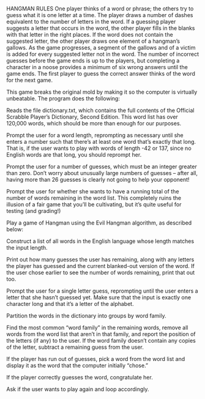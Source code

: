#
HANGMAN RULES
One player thinks of a word or phrase; the others try to guess what it is one letter at a time. The player draws a number of dashes equivalent to the number of letters in the word. If a guessing player suggests a letter that occurs in the word, the other player fills in the blanks with that letter in the right places. If the word does not contain the suggested letter, the other player draws one element of a hangman’s gallows. As the game progresses, a segment of the gallows and of a victim is added for every suggested letter not in the word. The number of incorrect guesses before the game ends is up to the players, but completing a character in a noose provides a minimum of six wrong answers until the game ends. The first player to guess the correct answer thinks of the word for the next game.

This game breaks the original mold by making it so the computer is virtually unbeatable. 
The program does the following:

Reads the file dictionary.txt, which contains the full contents of the Official Scrabble Player’s Dictionary, Second Edition. This word list has over 120,000 words, which should be more than enough for our purposes.

Prompt the user for a word length, reprompting as necessary until she enters a number such that there’s at least one word that’s exactly that long. That is, if the user wants to play with words of length -42 or 137, since no English words are that long, you should reprompt her.

Prompt the user for a number of guesses, which must be an integer greater than zero. Don’t worry about unusually large numbers of guesses – after all, having more than 26 guesses is clearly not going to help your opponent!

Prompt the user for whether she wants to have a running total of the number of words remaining in the word list. This completely ruins the illusion of a fair game that you’ll be cultivating, but it’s quite useful for testing (and grading!)

Play a game of Hangman using the Evil Hangman algorithm, as described below:

Construct a list of all words in the English language whose length matches the input length.

Print out how many guesses the user has remaining, along with any letters the player has guessed and the current blanked-out version of the word. If the user chose earlier to see the number of words remaining, print that out too.

Prompt the user for a single letter guess, reprompting until the user enters a letter that she hasn’t guessed yet. Make sure that the input is exactly one character long and that it’s a letter of the alphabet.

Partition the words in the dictionary into groups by word family.

Find the most common “word family” in the remaining words, remove all words from the word list that aren’t in that family, and report the position of the letters (if any) to the user. If the word family doesn’t contain any copies of the letter, subtract a remaining guess from the user.

If the player has run out of guesses, pick a word from the word list and display it as the word that the computer initially “chose.”

If the player correctly guesses the word, congratulate her.

Ask if the user wants to play again and loop accordingly.
